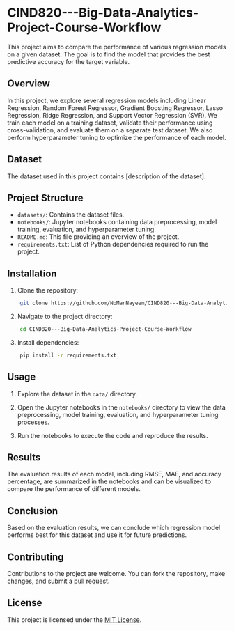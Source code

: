 # CIND820---Big-Data-Analytics-Project-Course-Workflow

This project aims to compare the performance of various regression models on a given dataset. The goal is to find the model that provides the best predictive accuracy for the target variable.

## Overview

In this project, we explore several regression models including Linear Regression, Random Forest Regressor, Gradient Boosting Regressor, Lasso Regression, Ridge Regression, and Support Vector Regression (SVR). We train each model on a training dataset, validate their performance using cross-validation, and evaluate them on a separate test dataset. We also perform hyperparameter tuning to optimize the performance of each model.

## Dataset

The dataset used in this project contains [description of the dataset].

## Project Structure

- `datasets/`: Contains the dataset files.
- `notebooks/`: Jupyter notebooks containing data preprocessing, model training, evaluation, and hyperparameter tuning.
- `README.md`: This file providing an overview of the project.
- `requirements.txt`: List of Python dependencies required to run the project.

## Installation

1. Clone the repository:
```bash
    git clone https://github.com/NoManNayeem/CIND820---Big-Data-Analytics-Project-Course-Workflow.git
```

2. Navigate to the project directory:
```bash
    cd CIND820---Big-Data-Analytics-Project-Course-Workflow
```

3. Install dependencies:
```bash
    pip install -r requirements.txt
```


## Usage

1. Explore the dataset in the `data/` directory.

2. Open the Jupyter notebooks in the `notebooks/` directory to view the data preprocessing, model training, evaluation, and hyperparameter tuning processes.

3. Run the notebooks to execute the code and reproduce the results.

## Results

The evaluation results of each model, including RMSE, MAE, and accuracy percentage, are summarized in the notebooks and can be visualized to compare the performance of different models.

## Conclusion

Based on the evaluation results, we can conclude which regression model performs best for this dataset and use it for future predictions.

## Contributing

Contributions to the project are welcome. You can fork the repository, make changes, and submit a pull request.

## License

This project is licensed under the [MIT License](LICENSE).

